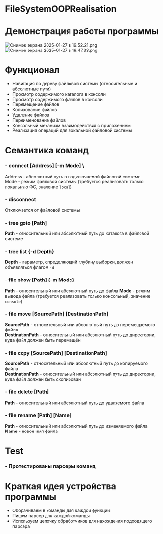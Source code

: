 # FileSystemOOPRealisation

# Демонстрация работы программы
![Снимок экрана 2025-01-27 в 19.52.21.png](../../../../../../var/folders/6n/drwzfmwj2zg5pkc_8ddhbgxr0000gn/T/TemporaryItems/NSIRD_screencaptureui_Ge1PaX/%D0%A1%D0%BD%D0%B8%D0%BC%D0%BE%D0%BA%20%D1%8D%D0%BA%D1%80%D0%B0%D0%BD%D0%B0%202025-01-27%20%D0%B2%2019.52.21.png)
![Снимок экрана 2025-01-27 в 19.47.33.png](../../../../../../var/folders/6n/drwzfmwj2zg5pkc_8ddhbgxr0000gn/T/TemporaryItems/NSIRD_screencaptureui_d2Wf3Z/%D0%A1%D0%BD%D0%B8%D0%BC%D0%BE%D0%BA%20%D1%8D%D0%BA%D1%80%D0%B0%D0%BD%D0%B0%202025-01-27%20%D0%B2%2019.47.33.png)
# Функционал

- Навигация по дереву файловой системы (относительные и абсолютные пути)
- Просмотр содержимого каталога в консоли
- Просмотр содержимого файлов в консоли
- Перемещение файлов
- Копирование файлов
- Удаление файлов
- Переименование файлов
- Консольный механизм взаимодействия с приложением
- Реализация операций для локальной файловой системы

# Семантика команд

### - connect [Address] [-m Mode] \
  Address - абсолютный путь в подключаемой файловой системе \
  Mode - режим файловой системы (требуется реализовать только локальную ФС, значение `local`)
### - disconnect 
  Отключается от файловой системы
### - tree goto [**Path**] 
  **Path** - относительный или абсолютный путь до каталога в файловой системе
### - tree list {-d **Depth**} 
  **Depth** - параметр, определяющий глубину выборки, должен объявляться флагом `-d`
### - file show [**Path**] {-m **Mode**} 
  **Path** - относительный или абсолютный путь до файла 
  **Mode** - режим вывода файла (требуется реализовать только консольный, значение `console`)
### - file move [**SourcePath**] [**DestinationPath**] 
  **SourcePath** - относительный или абсолютный путь до перемещаемого файла \
  **DestinationPath** - относительный или абсолютный путь до директории, куда файл должен быть перемещён
### - file copy [**SourcePath**] [**DestinationPath**] 
  **SourcePath** - относительный или абсолютный путь до копируемого файла \
  **DestinationPath** - относительный или абсолютный путь до директории, куда файл должен быть скопирован
### - file delete [**Path**] 
  **Path** - относительный или абсолютный путь до удаляемого файла
### - file rename [**Path**] [**Name**] 
  **Path** - относительный или абсолютный путь до изменяемого файла \
  **Name** - новое имя файла

# Test

### - Протестированы парсеры команд

# Краткая идея устройства программы
- Оборачиваем в команды для каждой функции
- Пишем парсер для каждой команды
- Используем цепочку обработчиков для нахождения подходящего парсера

